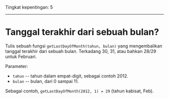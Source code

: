 Tingkat kepentingan: 5

---

# Tanggal terakhir dari sebuah bulan?

Tulis sebuah fungsi `getLastDayOfMonth(tahun, bulan)` yang mengembalikan tanggal terakhir dari sebuah bulan. Terkadang 30, 31, atau bahkan 28/29 untuk Februari.

Parameter:

- `tahun` -- tahun dalam empat-digit, sebagai contoh 2012.
- `bulan` -- bulan, dari 0 sampai 11.

Sebagai contoh, `getLastDayOfMonth(2012, 1) = 29` (tahun kabisat, Feb).
